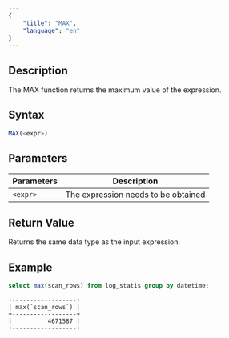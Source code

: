 ```yaml
---
{
    "title": "MAX",
    "language": "en"
}
---
```


## Description

The MAX function returns the maximum value of the expression.

## Syntax

```sql
MAX(<expr>)
```

## Parameters

| Parameters | Description |
| -- | -- |
| `<expr>` | The expression needs to be obtained |

## Return Value

Returns the same data type as the input expression.

## Example

```sql
select max(scan_rows) from log_statis group by datetime;
```

```text
+------------------+
| max(`scan_rows`) |
+------------------+
|          4671587 |
+------------------+
```
